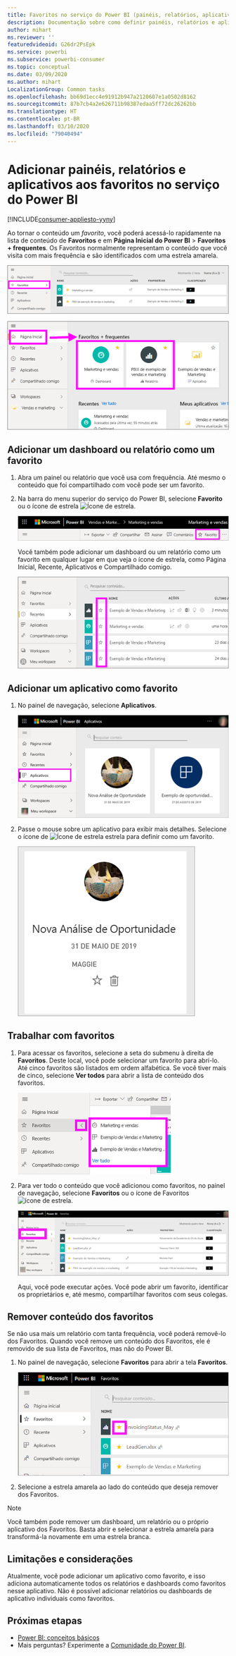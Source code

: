 ```yaml
---
title: Favoritos no serviço do Power BI (painéis, relatórios, aplicativos)
description: Documentação sobre como definir painéis, relatórios e aplicativos como favoritos no serviço do Power BI
author: mihart
ms.reviewer: ''
featuredvideoid: G26dr2PsEpk
ms.service: powerbi
ms.subservice: powerbi-consumer
ms.topic: conceptual
ms.date: 03/09/2020
ms.author: mihart
LocalizationGroup: Common tasks
ms.openlocfilehash: bb69d1ecc4e91912b947a2120607e1a0502d8162
ms.sourcegitcommit: 87b7cb4a2e626711b98387edaa5ff72dc26262bb
ms.translationtype: HT
ms.contentlocale: pt-BR
ms.lasthandoff: 03/10/2020
ms.locfileid: "79040494"
---
```

# <a name="favorite-dashboards-reports-and-apps-in-the-power-bi-service"></a>Adicionar painéis, relatórios e aplicativos aos favoritos no serviço do Power BI

[!INCLUDE[consumer-appliesto-yyny](../includes/consumer-appliesto-yyny.md)]

Ao tornar o conteúdo um *favorito*, você poderá acessá-lo rapidamente na lista de conteúdo de **Favoritos** e em **Página Inicial do Power BI** > **Favoritos + frequentes**. Os Favoritos normalmente representam o conteúdo que você visita com mais frequência e são identificados com uma estrela amarela.

   ![Ícone Favoritos](./media/end-user-favorite/power-bi-favorite-nav.png)

   ![Ícone Favoritos + frequentes](./media/end-user-favorite/power-bi-home.png)

## <a name="add-a-dashboard-or-report-as-a-favorite"></a>Adicionar um dashboard ou relatório como um favorito

1. Abra um painel ou relatório que você usa com frequência. Até mesmo o conteúdo que foi compartilhado com você pode ser um favorito.

2. Na barra do menu superior do serviço do Power BI, selecione **Favorito** ou o ícone de estrela ![Ícone de estrela](./media/end-user-favorite/power-bi-favorite-icon.png).
   
   ![Ícone de Favorito](./media/end-user-favorite/power-bi-favorite.png)
   
   Você também pode adicionar um dashboard ou um relatório como um favorito em qualquer lugar em que veja o ícone de estrela, como Página Inicial, Recente, Aplicativos e Compartilhado comigo. 
   
   ![Guia Dashboard com estrela amarela](./media/end-user-favorite/power-bi-recent.png)

## <a name="add-an-app-as-a-favorite"></a>Adicionar um aplicativo como favorito

1. No painel de navegação, selecione **Aplicativos**.

   ![Dashboard](./media/end-user-favorite/power-bi-app.png)

2. Passe o mouse sobre um aplicativo para exibir mais detalhes. Selecione o ícone de ![Ícone de estrela](./media/end-user-favorite/power-bi-favorite-icon.png) estrela para definir como um favorito.
   
   ![Passe o mouse sobre o aplicativo](./media/end-user-favorite/power-bi-hover-app.png)

## <a name="work-with-favorites"></a>Trabalhar com favoritos
1. Para acessar os favoritos, selecione a seta do submenu à direita de **Favoritos**. Deste local, você pode selecionar um favorito para abri-lo. Até cinco favoritos são listados em ordem alfabética. Se você tiver mais de cinco, selecione **Ver todos** para abrir a lista de conteúdo dos favoritos. 
   
   ![Submenu Favoritos](./media/end-user-favorite/power-bi-favorite-flyout.png)
2. Para ver todo o conteúdo que você adicionou como favoritos, no painel de navegação, selecione **Favoritos** ou o ícone de Favoritos ![ícone de estrela](./media/end-user-favorite/power-bi-favorites-icon.png). 
   
    ![Janela favoritos](./media/end-user-favorite/power-bi-fav-screen.png)
   
   Aqui, você pode executar ações. Você pode abrir um favorito, identificar os proprietários e, até mesmo, compartilhar favoritos com seus colegas.

## <a name="unfavorite-content"></a>Remover conteúdo dos favoritos
Se não usa mais um relatório com tanta frequência, você poderá removê-lo dos Favoritos. Quando você remove um conteúdo dos Favoritos, ele é removido de sua lista de Favoritos, mas não do Power BI.

1. No painel de navegação, selecione **Favoritos** para abrir a tela **Favoritos**.
   
   ![tela Favoritos](./media/end-user-favorite/power-bi-un-favorite.png)
2. Selecione a estrela amarela ao lado do conteúdo que deseja remover dos Favoritos.

> [!NOTE]
> Você também pode remover um dashboard, um relatório ou o próprio aplicativo dos Favoritos. Basta abrir e selecionar a estrela amarela para transformá-la novamente em uma estrela branca. 
> 
> 
## <a name="limitations-and-considerations"></a>Limitações e considerações
Atualmente, você pode adicionar um aplicativo como favorito, e isso adiciona automaticamente todos os relatórios e dashboards como favoritos nesse aplicativo. Não é possível adicionar relatórios ou dashboards de aplicativo individuais como favoritos. 

## <a name="next-steps"></a>Próximas etapas
- [Power BI: conceitos básicos](end-user-basic-concepts.md)
- Mais perguntas? Experimente a [Comunidade do Power BI](https://community.powerbi.com/).


